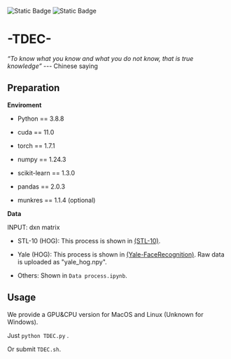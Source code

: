 ![Static Badge](https://img.shields.io/badge/Author-H1nkik-blue)
![Static Badge](https://img.shields.io/badge/Code-Python-8A2BE2)

# -TDEC- 
_“To know what you know and what you do not know, that is true knowledge”_  --- Chinese saying
## Preparation
**Enviroment**

* Python == 3.8.8

* cuda == 11.0

* torch == 1.7.1

* numpy == 1.24.3

* scikit-learn == 1.3.0

* pandas == 2.0.3

* munkres == 1.1.4 (optional)

**Data**

INPUT: dxn matrix 

* STL-10 (HOG): This process is shown in [(STL-10)](https://github.com/mttk/STL10).

* Yale (HOG): This process is shown in [(Yale-FaceRecognition)](https://github.com/chenshen03/Yale-FaceRecognition). Raw data is uploaded as "yale_hog.npy".

* Others: Shown in `Data process.ipynb`.

## Usage
We provide a GPU&CPU version for MacOS and Linux (Unknown for Windows).

Just `python TDEC.py` . 

Or submit `TDEC.sh`.
